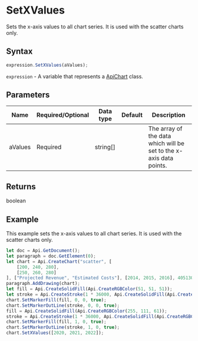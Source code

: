 # SetXValues

Sets the x-axis values to all chart series. It is used with the scatter charts only.

## Syntax

```javascript
expression.SetXValues(aValues);
```

`expression` - A variable that represents a [ApiChart](../ApiChart.md) class.

## Parameters

| **Name** | **Required/Optional** | **Data type** | **Default** | **Description** |
| ------------- | ------------- | ------------- | ------------- | ------------- |
| aValues | Required | string[] |  | The array of the data which will be set to the x-axis data points. |

## Returns

boolean

## Example

This example sets the x-axis values to all chart series. It is used with the scatter charts only.

```javascript editor-docx
let doc = Api.GetDocument();
let paragraph = doc.GetElement(0);
let chart = Api.CreateChart("scatter", [
	[200, 240, 280],
	[250, 260, 280]
], ["Projected Revenue", "Estimated Costs"], [2014, 2015, 2016], 4051300, 2347595, 24);
paragraph.AddDrawing(chart);
let fill = Api.CreateSolidFill(Api.CreateRGBColor(51, 51, 51));
let stroke = Api.CreateStroke(1 * 36000, Api.CreateSolidFill(Api.CreateRGBColor(51, 51, 51)));
chart.SetMarkerFill(fill, 0, 0, true);
chart.SetMarkerOutLine(stroke, 0, 0, true);
fill = Api.CreateSolidFill(Api.CreateRGBColor(255, 111, 61));
stroke = Api.CreateStroke(1 * 36000, Api.CreateSolidFill(Api.CreateRGBColor(255, 111, 61)));
chart.SetMarkerFill(fill, 1, 0, true);
chart.SetMarkerOutLine(stroke, 1, 0, true);
chart.SetXValues([2020, 2021, 2022]);
```
